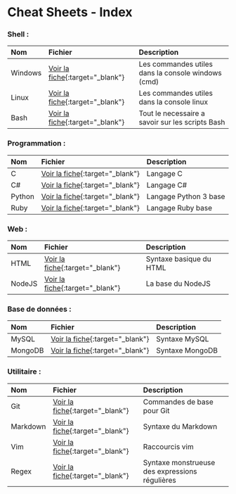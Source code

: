 # Cheat Sheets - Index

### Shell : 

| Nom      |     Fichier     |	Description |
| :----- | :----- | :----- |
| Windows | [Voir la fiche](pdf/shellwindows.pdf){:target="_blank"} | Les commandes utiles dans la console windows (cmd) |
| Linux | [Voir la fiche](pdf/linux.pdf){:target="_blank"} | Les commandes utiles dans la console linux |
| Bash | [Voir la fiche](https://devhints.io/bash){:target="_blank"} | Tout le necessaire a savoir sur les scripts Bash |




### Programmation : 

| Nom      |     Fichier     |	Description |
| :----- | :----- | :----- |
| C | [Voir la fiche](pdf/c.pdf){:target="_blank"} | Langage C |
| C# | [Voir la fiche](pdf/csharp.pdf){:target="_blank"} | Langage C# |
| Python | [Voir la fiche](pdf/python3.pdf){:target="_blank"} | Langage Python 3 base |
| Ruby | [Voir la fiche](pdf/ruby.pdf){:target="_blank"} | Langage Ruby base |


### Web : 

| Nom      |     Fichier     |	Description |
| :----- | :----- | :----- |
| HTML | [Voir la fiche](pdf/shellwindows.pdf){:target="_blank"} | Syntaxe basique du HTML |
| NodeJS | [Voir la fiche](pdf/nodejs.pdf){:target="_blank"} | La base du NodeJS |

### Base de données :
 

| Nom      |     Fichier     |	Description |
| :----- | :----- | :----- |
| MySQL | [Voir la fiche](pdf/mysql.pdf){:target="_blank"} | Syntaxe MySQL |
| MongoDB | [Voir la fiche](pdf/mongodb.pdf){:target="_blank"} | Syntaxe MongoDB |


### Utilitaire : 

| Nom      |     Fichier     |	Description |
| :----- | :----- | :----- |
| Git | [Voir la fiche](pdf/git.pdf){:target="_blank"} | Commandes de base pour Git |
| Markdown | [Voir la fiche](pdf/md.pdf){:target="_blank"} | Syntaxe du Markdown |
| Vim | [Voir la fiche](pdf/vim.pdf){:target="_blank"} | Raccourcis vim |
| Regex | [Voir la fiche](pdf/regex.pdf){:target="_blank"} | Syntaxe monstrueuse des expressions régulières |